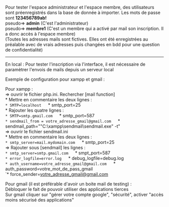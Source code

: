 Pour tester l'espace administrateur et l'espace membre, des utilisateurs sont préenregistrés dans la base de donnée à importer. Les mots de passe sont __123456789ab!__  
  	pseudo=> __admin__     (C'est l'administrateur)  
	pseudo=> __membre1__   (C'est un membre qui a activé par mail son inscription. Il a donc accès à l'espace membre)   
(Toutes les adresses mails sont fictives. Elles ont été enregistrées au préalable avec de vrais adresses puis changées en bdd pour une question de confidentialité)  
  
-----  
  
En local : Pour tester l'inscription via l'interface, il est nécessaire de paramètrer l'envois de mails depuis un serveur local  
  
Exemple de configuration pour xampp et gmail :   
  
Pour xampp :  
	=> ouvrir le fichier php.ini. Rechercher [mail function]   
  		* Mettre en commentaire les deux lignes :  
			`* SMTP=localhost  
			`* smtp_port=25  
  		* Rajouter les quatre lignes :   
			`* SMTP=smtp.gmail.com  
			`* smtp_port=587  
			`* sendmail_from = votre_adresse_gmail@gmail.com  
			`* sendmail_path="\"C:\xampp\sendmail\sendmail.exe" -t"  
	=> ouvrir le fichier sendmail.ini  
  		* Mettre en commentaire les deux lignes :  
			`* smtp_server=mail.mydomain.com  
			`* smtp_port=25  
	=> Rajouter sous [sendmail] les lignes :  
    		`* smtp_server=smtp.gmail.com  
		`* smpt_port=587  
		`* error_logfile=error.log  
		`* debug_logfile=debug.log  
		`* auth_username=votre_adresse_gmail@gmail.com  
		`* auth_password=votre_mot_de_pass_gmail  
		`* force_sender=votre_adresse_gmail@gmail.com  
      
Pour gmail (il est préférable d'avoir un boite mail de testing) :  
	Débloquer le fait de pouvoir utiliser des applications tierces   
	Sur gmail cliquer sur "gérer votre compte google", "sécurité", activer "accès moins sécurisé des applications"  

